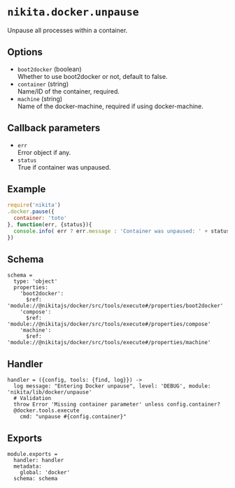 
# `nikita.docker.unpause`

Unpause all processes within a container.

## Options

* `boot2docker` (boolean)   
  Whether to use boot2docker or not, default to false.
* `container` (string)   
  Name/ID of the container, required.
* `machine` (string)   
  Name of the docker-machine, required if using docker-machine.

## Callback parameters

* `err`   
  Error object if any.
* `status`   
  True if container was unpaused.

## Example

```javascript
require('nikita')
.docker.pause({
  container: 'toto'
}, function(err, {status}){
  console.info( err ? err.message : 'Container was unpaused: ' + status);
})
```

## Schema

    schema =
      type: 'object'
      properties:
        'boot2docker':
          $ref: 'module://@nikitajs/docker/src/tools/execute#/properties/boot2docker'
        'compose':
          $ref: 'module://@nikitajs/docker/src/tools/execute#/properties/compose'
        'machine':
          $ref: 'module://@nikitajs/docker/src/tools/execute#/properties/machine'

## Handler

    handler = ({config, tools: {find, log}}) ->
      log message: "Entering Docker unpause", level: 'DEBUG', module: 'nikita/lib/docker/unpause'
      # Validation
      throw Error 'Missing container parameter' unless config.container?
      @docker.tools.execute
        cmd: "unpause #{config.container}"

## Exports

    module.exports =
      handler: handler
      metadata:
        global: 'docker'
      schema: schema
